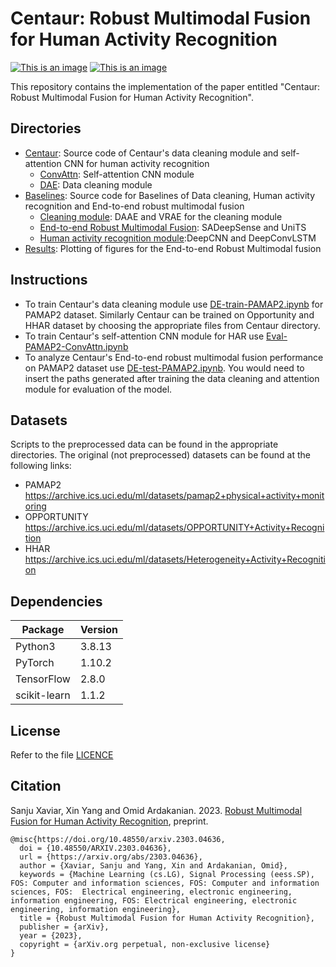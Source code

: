 # Centaur: Robust Multimodal Fusion for Human Activity Recognition
[![This is an image](https://img.shields.io/badge/arXiv-2303.04636-darkred)](https://arxiv.org/abs/2303.04636)
[![This is an image](https://img.shields.io/badge/license-MIT-green)](https://github.com/Sanju-Xaviar/Centaur/blob/main/LICENSE.md)

This repository contains the implementation of the paper entitled "Centaur: Robust Multimodal Fusion for Human Activity Recognition".


## Directories
  * [Centaur](https://github.com/sustainable-computing/Centaur/tree/main/Centaur): Source code of Centaur's data cleaning module and self-attention CNN for human activity recognition
       * [ConvAttn](https://github.com/sustainable-computing/Centaur/tree/main/Centaur/ConvAttn): Self-attention CNN module
       * [DAE](https://github.com/sustainable-computing/Centaur/tree/main/Centaur/DAE): Data cleaning module
  * [Baselines](https://github.com/sustainable-computing/Centaur/tree/main/Baselines): Source code for Baselines of Data cleaning, Human activity recognition and End-to-end robust multimodal fusion
       * [Cleaning module](https://github.com/sustainable-computing/Centaur/tree/main/Baselines/Cleaning%20module): DAAE and VRAE for the cleaning module
       * [End-to-end Robust Multimodal Fusion](https://github.com/sustainable-computing/Centaur/tree/main/Baselines/End-to-end%20Robust%20Multimodal%20Fusion): SADeepSense and UniTS
       * [Human activity recognition module](https://github.com/sustainable-computing/Centaur/tree/main/Baselines/Human%20activity%20recognition%20module):DeepCNN and DeepConvLSTM
  * [Results](https://github.com/sustainable-computing/Centaur/tree/main/Results): Plotting of figures for the End-to-end Robust Multimodal fusion

## Instructions
 * To train Centaur's data cleaning module use [DE-train-PAMAP2.ipynb](https://github.com/sustainable-computing/Centaur/blob/main/Centaur/DAE/DE-train-PAMAP2.ipynb) for PAMAP2 dataset. Similarly Centaur can be trained on Opportunity and HHAR dataset by choosing the appropriate files from Centaur directory.
 * To train Centaur's self-attention CNN module for HAR use [Eval-PAMAP2-ConvAttn.ipynb](https://github.com/sustainable-computing/Centaur/blob/main/Centaur/ConvAttn/Eval-PAMAP2-ConvAttn.ipynb)
 * To analyze Centaur's End-to-end robust multimodal fusion performance on PAMAP2 dataset use [DE-test-PAMAP2.ipynb](https://github.com/sustainable-computing/Centaur/blob/main/Centaur/DAE/DE-test-PAMAP2.ipynb). You would need to insert the  paths generated after training the data cleaning and attention module for evaluation of the model.
 
## Datasets
Scripts to the preprocessed data can be found in the appropriate directories.
The original (not preprocessed) datasets can be found at the following links:

 * PAMAP2 https://archive.ics.uci.edu/ml/datasets/pamap2+physical+activity+monitoring
 * OPPORTUNITY https://archive.ics.uci.edu/ml/datasets/OPPORTUNITY+Activity+Recognition
 * HHAR https://archive.ics.uci.edu/ml/datasets/Heterogeneity+Activity+Recognition


## Dependencies
Package       | Version
------------- | -------------
Python3       | 3.8.13
PyTorch       | 1.10.2
TensorFlow    | 2.8.0
scikit-learn  | 1.1.2

## License
Refer to the file [LICENCE](https://github.com/Sanju-Xaviar/Centaur/blob/main/LICENSE.md)

## Citation
Sanju Xaviar, Xin Yang and Omid Ardakanian. 2023. [Robust Multimodal Fusion for Human Activity Recognition](https://arxiv.org/abs/2303.04636), preprint.
```
@misc{https://doi.org/10.48550/arxiv.2303.04636,
  doi = {10.48550/ARXIV.2303.04636},
  url = {https://arxiv.org/abs/2303.04636}, 
  author = {Xaviar, Sanju and Yang, Xin and Ardakanian, Omid}, 
  keywords = {Machine Learning (cs.LG), Signal Processing (eess.SP), FOS: Computer and information sciences, FOS: Computer and information sciences, FOS:  Electrical engineering, electronic engineering, information engineering, FOS: Electrical engineering, electronic engineering, information engineering},
  title = {Robust Multimodal Fusion for Human Activity Recognition},
  publisher = {arXiv},
  year = {2023},
  copyright = {arXiv.org perpetual, non-exclusive license}
}
```


